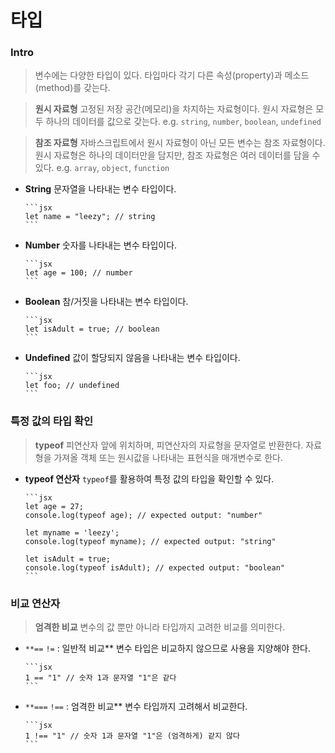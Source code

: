 # 타입

### Intro

> 변수에는 다양한 타입이 있다.
> 타입마다 각기 다른 속성(property)과 메소드(method)를 갖는다.

> **원시 자료형**
> 고정된 저장 공간(메모리)을 차지하는 자료형이다.
> 원시 자료형은 모두 하나의 데이터를 값으로 갖는다.
> e.g. `string`, `number`, `boolean`, `undefined`

> **참조 자료형**
> 자바스크립트에서 원시 자료형이 아닌 모든 변수는 참조 자료형이다.
> 원시 자료형은 하나의 데이터만을 담지만, 참조 자료형은 여러 데이터를 담을 수 있다.
> e.g. `array`, `object`, `function`

- **String**
  문자열을 나타내는 변수 타입이다.

      ```jsx
      let name = "leezy"; // string
      ```

- **Number**
  숫자를 나타내는 변수 타입이다.

      ```jsx
      let age = 100; // number
      ```

- **Boolean**
  참/거짓을 나타내는 변수 타입이다.

      ```jsx
      let isAdult = true; // boolean
      ```

- **Undefined**
  값이 할당되지 않음을 나타내는 변수 타입이다.

      ```jsx
      let foo; // undefined
      ```

### 특정 값의 타입 확인

> **typeof**
> 피연산자 앞에 위치하며, 피연산자의 자료형을 문자열로 반환한다.
> 자료형을 가져올 객체 또는 원시값을 나타내는 표현식을 매개변수로 한다.

- **typeof 연산자**
  `typeof`를 활용하여 특정 값의 타입을 확인할 수 있다.

      ```jsx
      let age = 27;
      console.log(typeof age); // expected output: "number"

      let myname = 'leezy';
      console.log(typeof myname); // expected output: "string"

      let isAdult = true;
      console.log(typeof isAdult); // expected output: "boolean"
      ```

### 비교 연산자

> **엄격한 비교**
> 변수의 값 뿐만 아니라 타입까지 고려한 비교를 의미한다.

- `**==` `!=` : 일반적 비교\*\*
  변수 타입은 비교하지 않으므로 사용을 지양해야 한다.

      ```jsx
      1 == "1" // 숫자 1과 문자열 "1"은 같다
      ```

- `**===` `!==` : 엄격한 비교\*\*
  변수 타입까지 고려해서 비교한다.

      ```jsx
      1 !== "1" // 숫자 1과 문자열 "1"은 (엄격하게) 같지 않다
      ```
